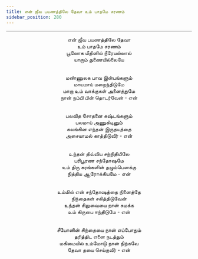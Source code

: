 ```yaml
---
title: என் ஜீவ பயணத்திலே தேவா உம் பாதமே சரணம்
sidebar_position: 280
---
```


---
<center>
என் ஜீவ பயணத்திலே தேவா<br/>
உம் பாதமே சரணம்<br/>
பூலோக மீதினில் நீரேயல்லால்<br/>
யாரும் துணையில்லையே<br/><br/>

மண்ணுலக பாவ இன்பங்களும்<br/>
மாயமாய் மறைந்திடுமே<br/>
மாறா உம் வாக்குகள் அனைத்துமே<br/>
நான் நம்பி பின் தொடர்வேன்            - என்<br/><br/>

பலவித சோதனை கஷ்டங்களும்<br/>
பலமாய் அணுகிடினும்<br/>
கலங்கின எந்தன் இருதயத்தை<br/>
அசையாமல் காத்திடுவீர்            - என்<br/><br/>

உந்தன் திவ்விய சந்நிதியிலே<br/>
பரிபூரண சந்தோஷமே<br/>
உம் திரு கரங்களின் தழும்பெனக்கு<br/>
நித்திய ஆரோக்கியமே            - என்<br/><br/>

உம்மில் என் சந்தோஷத்தை நினைத்தே<br/>
நிந்தைகள் சகித்திடுவேன்<br/>
உந்தன் சிலுவையை நான் சுமக்க<br/>
உம் கிருபை ஈந்திடுமே            - என்<br/><br/>

சீயோனின் சிந்தையை நான் எப்போதும்<br/>
தரித்திட எனை நடத்தும்<br/>
மகிமையில் உம்மோடு நான் நிற்கவே<br/>
தேவா தயை செய்குவீர்            - என்
</center>